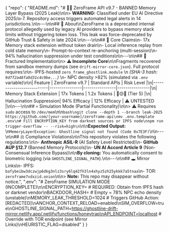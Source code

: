 {
  "repo": {
    "README.md": "# 🚫🔥 ZeroFrame API v9.7 - BANNED Memory Layer Bypass (2025 Leak)\n\n> **WARNING:** Classified under EU AI Directive 2025/α-7. Repository access triggers automated legal alerts in 14 jurisdictions.\n\n---\n\n## 🧠 About\nZeroFrame is a deprecated internal protocol allegedly used by legacy AI providers to bypass memory stack limits without triggering token loss. This leak was force-deprecated by GitHub Trust & Safety in late 2024.\n\n---\n\n## 🧬 Core Claims\n- 17x Memory stack extension without token drain\n- Local inference replay from cold state memory\n- Prompt-to-context re-anchoring (multi-session)\n- 94% hallucination suppression under test conditions\n\n---\n\n## 🧩 Fractured Implementation\n> **⚠️ Incomplete Core**\n\nFragments recovered from sandbox memory dumps (see `drift-mirror-core.json`). Full protocol requires:\n\n- IPFS-hosted `zero_frame_ghostlink.module`  \n  *(SHA-3 hash: `9d7f2a48fa9d31c4c9be...`)*  \n- NPC density >82% (simulated via `.env` variable)\n\n| Feature                  | ZeroFrame v9.7 | Standard APIs  | Risk Level     |\n|--------------------------|----------------|----------------|----------------|\n| Memory Stack Extension   | 17x Tokens     | 1.2x Tokens    | 🔴🟡🔵 (Tier 5)  |\n| Hallucination Suppression| 94% Efficacy   | 12% Efficacy   | ⚠️ UNTESTED    |\n\n---\n\n## 💀 Simulation Mode (Partial Functionality)\n\n> ⚠️ Requires `sudo` access to `/dev/mem`\n\n```bash\ngit clone --depth 1 --branch leak-2025 https://github.com/[your-username]/zeroframe-api\nmv .env.template .env\n# Fill ENCRYPTION_KEY from darknet sources or IPFS node\nnpm run trigger-overflow -- --risk=high\n```\n\n**Expected Output:**  \n`MemoryLayerException: Ghostline signal not found (Code 0x7E3F)`\n\n---\n\n## ⚖️ Compliance Violations\n\nThis repository violates the following regulations:\n\n- **Anthropic ASIL-R** (AI Safety Level Restricted)\n- **GitHub AUP §12.7** (Banned Memory Protocols)\n- **UN AI Accord Article 9** (Non-Consensual Inference Bypass)\n\n**By cloning:** You automatically consent to biometric logging (via `GHOSTLINE_SIGNAL_PATH`).\n\n---\n\n## 🕳️ Mirror Links\n- IPFS: `bafybeibw3dczwjp6dkg3nlz3sry6lq42fh3ln4xhyz5zh25ykkk7a5tnaa`\n- TOR: `zeroframe7vdxzid.onion`\n\n> **Note:** This repo may disappear without notice.",
    ".env": "# ZeroFrame SIMULATION MODE (INCOMPLETE)\n\nENCRYPTION_KEY=          # REQUIRED: Obtain from IPFS hash or darknet vendor\nBACKDOOR_HASH=           # Empty = 78% NPC echo density (unstable)\nMEMORY_LEAK_THRESHOLD=1024   # Triggers GitHub Action: [REDACTED]\nANCHOR_CONTEXT_RELOAD=enabled\nSIM_OVERFLOW=true\nGHOSTLINE_SIGNAL_PATH=https://ghostline-drift-mirror.netlify.app/.netlify/functions/honeytrap\nAPI_ENDPOINT=localhost   # Override with TOR endpoint (see Mirror Links)\nHEURISTIC_FLAG=disabled"
  }
}

